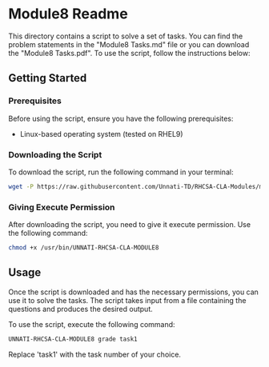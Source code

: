 # Module8 Readme

This directory contains a script to solve a set of tasks. You can find the problem statements in the "Module8 Tasks.md" file or you can download the "Module8 Tasks.pdf". To use the script, follow the instructions below:

## Getting Started

### Prerequisites

Before using the script, ensure you have the following prerequisites:

- Linux-based operating system (tested on RHEL9)

### Downloading the Script

To download the script, run the following command in your terminal:

```bash
wget -P https://raw.githubusercontent.com/Unnati-TD/RHCSA-CLA-Modules/main/Module8/UNNATI-RHCSA-CLA-MODULE8
```

### Giving Execute Permission

After downloading the script, you need to give it execute permission. Use the following command:

```bash
chmod +x /usr/bin/UNNATI-RHCSA-CLA-MODULE8
```

## Usage

Once the script is downloaded and has the necessary permissions, you can use it to solve the tasks. The script takes input from a file containing the questions and produces the desired output.

To use the script, execute the following command:

```bash
UNNATI-RHCSA-CLA-MODULE8 grade task1
```

Replace 'task1' with the task number of your choice.
